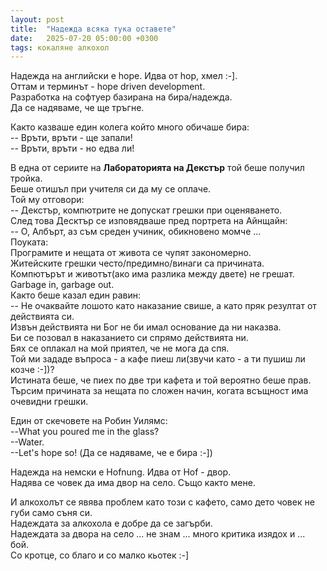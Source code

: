 ```yaml
---
layout: post
title:  "Надежда всяка тука оставете"
date:   2025-07-20 05:00:00 +0300
tags: кокаляне алкохол
---
```

Надежда на английски е hope. Идва от hop, хмел :-].   
Оттам и терминът - hope driven development.   
Разработка на софтуер базирана на бира/надежда.  
Да се надяваме, че ще тръгне.

Както казваше един колега който много обичаше бира:  
-- Връти, връти - ще запали!  
-- Връти, връти - но едва ли!  


В една от сериите на **Лабораторията на Декстър**  той беше получил тройка.  
Беше отишъл при учителя си да му се оплаче.  
Той му отговори:  
-- Декстър, компютрите не допускат грешки при оценяването.  
След това Десктър се изповядваше пред портрета на Айнщайн:  
-- О, Албърт, аз съм среден учиник, обикновено момче ...  
Поуката:  
Програмите и нещата от живота се чупят закономерно.  
Житейските грешки често/предимно/винаги са причината.  
Компютърът и животът(ако има разлика между двете) не грешат.  
Garbage in, garbage out.  
Както беше казал един равин:  
-- Не очаквайте лошото като наказание свише, а като пряк резултат от действията си.  
Извън действията ни Бог не би имал основание да ни наказва.  
Би се позовал в наказанието си спрямо действията ни.  
Бях се оплакал на мой приятел, че не мога да спя.  
Той ми зададе въпроса - а кафе пиеш ли(звучи като - а ти пушиш ли козче :-])?  
Истината беше, че пиех по две три кафета и той вероятно беше прав.  
Търсим причината за нещата по сложен начин, когата всъщност има очевидни грешки.


Един от скечовете на Робин Уилямс:  
--What you poured me in the glass?  
--Water.  
--Let's hope so! (Да се надяваме, че е бира :-])  

Надежда на немски е Hofnung. Идва от Hof - двор.    
Надява се човек да има двор на село. Също както мене.    
  
И алкохолът се явява проблем като този с кафето,  само дето човек не губи само съня си.   
Надеждата за алкохола е добре да се загърби.  
Надеждата за двора на село ... не знам ... много критика изядох и ... бой.  
Со кротце, со благо и со малко кьотек :-]
